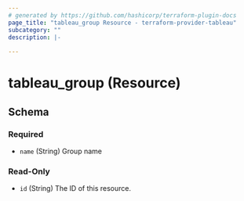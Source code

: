 ```yaml
---
# generated by https://github.com/hashicorp/terraform-plugin-docs
page_title: "tableau_group Resource - terraform-provider-tableau"
subcategory: ""
description: |-
  
---
```


# tableau_group (Resource)





<!-- schema generated by tfplugindocs -->
## Schema

### Required

- `name` (String) Group name

### Read-Only

- `id` (String) The ID of this resource.
